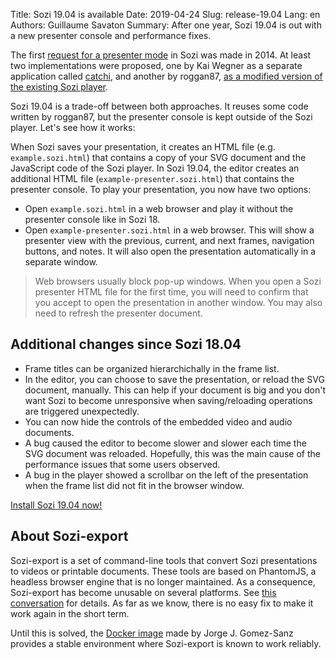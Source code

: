 Title: Sozi 19.04 is available
Date: 2019-04-24
Slug: release-19.04
Lang: en
Authors: Guillaume Savaton
Summary:
    After one year, Sozi 19.04 is out with a new presenter console and performance fixes.

The first [request for a presenter mode](https://github.com/sozi-projects/Sozi/issues/211)
in Sozi was made in 2014.
At least two implementations were proposed, one by Kai Wegner as a separate
application called [catchi](https://github.com/kai-wegner/catchi),
and another by roggan87, [as a modified version of the existing Sozi player](https://github.com/sozi-projects/Sozi/pull/325).

Sozi 19.04 is a trade-off between both approaches.
It reuses some code written by roggan87, but the presenter console is kept outside
of the Sozi player.
Let's see how it works:

When Sozi saves your presentation, it creates an HTML file (e.g. `example.sozi.html`)
that contains a copy of your SVG document and the JavaScript code of the Sozi player.
In Sozi 19.04, the editor creates an additional HTML file (`example-presenter.sozi.html`)
that contains the presenter console.
To play your presentation, you now have two options:

* Open `example.sozi.html` in a web browser and play it without the presenter console like in Sozi 18.
* Open `example-presenter.sozi.html` in a web browser. This will show a presenter view with the previous, current, and next frames, navigation buttons, and notes.
  It will also open the presentation automatically in a separate window.

> Web browsers usually block pop-up windows.
> When you open a Sozi presenter HTML file for the first time, you will need to confirm
> that you accept to open the presentation in another window.
> You may also need to refresh the presenter document.

Additional changes since Sozi 18.04
-----------------------------------

* Frame titles can be organized hierarchichally in the frame list.
* In the editor, you can choose to save the presentation, or reload the SVG document, manually.
  This can help if your document is big and you don't want Sozi to become unresponsive
  when saving/reloading operations are triggered unexpectedly.
* You can now hide the controls of the embedded video and audio documents.
* A bug caused the editor to become slower and slower each time the SVG document was reloaded.
  Hopefully, this was the main cause of the performance issues that some users observed.
* A bug in the player showed a scrollbar on the left of the presentation
  when the frame list did not fit in the browser window.

[Install Sozi 19.04 now!](|filename|/pages/en/install.md)

About Sozi-export
-----------------

Sozi-export is a set of command-line tools that convert Sozi presentations to
videos or printable documents.
These tools are based on PhantomJS, a headless browser engine that is no longer
maintained.
As a consequence, Sozi-export has become unusable on several platforms.
See [this conversation](https://sozi.baierouge.fr/community/d/79-sozi-to-pdf-failing-with-file-argument-must-be-of-type-string)
for details.
As far as we know, there is no easy fix to make it work again in the short term.

Until this is solved, the [Docker image](https://hub.docker.com/r/escalope/inkscape-sozi)
made by Jorge J. Gomez-Sanz provides a stable environment where Sozi-export
is known to work reliably.

